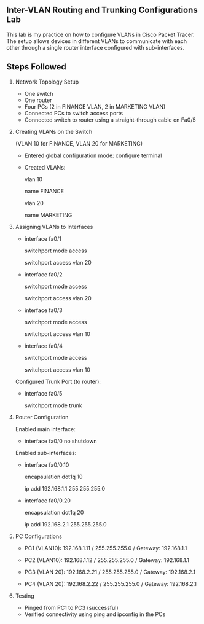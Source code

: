 ## Inter-VLAN Routing and Trunking Configurations Lab
This lab is my practice on how to configure VLANs in Cisco Packet Tracer.
The setup allows devices in different VLANs to communicate with each other through a single router interface configured with sub-interfaces.

## Steps Followed
1. Network Topology Setup
   - One switch
   - One router
   - Four PCs (2 in FINANCE VLAN, 2 in MARKETING VLAN)
   - Connected PCs to switch access ports
   - Connected switch to router using a straight-through cable on Fa0/5

2. Creating VLANs on the Switch
   
   (VLAN 10 for FINANCE, VLAN 20 for MARKETING)
   - Entered global configuration mode: configure terminal
   - Created VLANs:
     
     vlan 10
     
     name FINANCE
     
     vlan 20
     
     name MARKETING

3. Assigning VLANs to Interfaces
   
   - interface fa0/1
   
     switchport mode access
   
     switchport access vlan 20

   - interface fa0/2
   
     switchport mode access
   
     switchport access vlan 20

   - interface fa0/3
   
     switchport mode access
   
     switchport access vlan 10

   - interface fa0/4

     switchport mode access

     switchport access vlan 10

   Configured Trunk Port (to router):

   - interface fa0/5

     switchport mode trunk

4. Router Configuration

   Enabled main interface:
   - interface fa0/0
     no shutdown

   Enabled sub-interfaces:
   
   - interface fa0/0.10
     
     encapsulation dot1q 10
     
     ip add 192.168.1.1 255.255.255.0

   - interface fa0/0.20

     encapsulation dot1q 20

     ip add 192.168.2.1 255.255.255.0

5. PC Configurations
   - PC1 (VLAN10): 192.168.1.11 / 255.255.255.0 / Gateway: 192.168.1.1
   - PC2 (VLAN10): 192.168.1.12 / 255.255.255.0 / Gateway: 192.168.1.1

   - PC3 (VLAN 20): 192.168.2.21 / 255.255.255.0 / Gateway: 192.168.2.1
   - PC4 (VLAN 20): 192.168.2.22 / 255.255.255.0 / Gateway: 192.168.2.1

6. Testing
   - Pinged from PC1 to PC3 (successful)
   - Verified connectivity using ping and ipconfig in the PCs




































